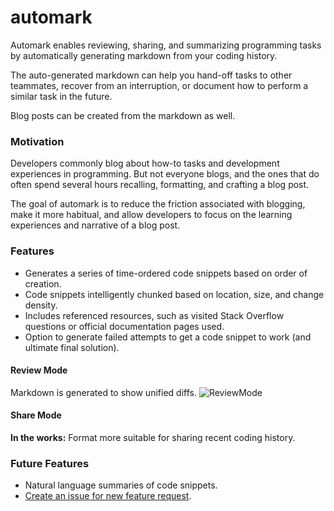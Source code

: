 automark
========

Automark enables reviewing, sharing, and summarizing programming tasks by automatically 
generating markdown from your coding history.

The auto-generated markdown can help you hand-off tasks to other teammates, 
recover from an interruption, or document how to perform a similar task in the future.

Blog posts can be created from the markdown as well.


### Motivation

Developers commonly blog about how-to tasks and development experiences in programming.
But not everyone blogs, and the ones that do often spend several hours recalling, formatting, and crafting a blog post.

The goal of automark is to reduce the friction associated with blogging, make it more habitual, and 
allow developers to focus on the learning experiences and narrative of a blog post.

### Features

- Generates a series of time-ordered code snippets based on order of creation.
- Code snippets intelligently chunked based on location, size, and change density.
- Includes referenced resources, such as visited Stack Overflow questions or official documentation pages used.
- Option to generate failed attempts to get a code snippet to work (and ultimate final solution).


#### Review Mode

Markdown is generated to show unified diffs.
![ReviewMode](https://raw.github.com/chrisparnin/automark/master/Doc/ReviewMode.png)

#### Share Mode

**In the works:** Format more suitable for sharing recent coding history.

### Future Features

- Natural language summaries of code snippets.
- [Create an issue for new feature request](https://github.com/chrisparnin/automark/issues/new).
